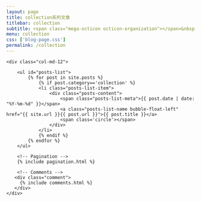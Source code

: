 ```yaml
---
layout: page
title: collection系列文章
titlebar: collection
subtitle: <span class="mega-octicon octicon-organization"></span>&nbsp;&nbsp; 程序员的分享天地
menu: collection
css: ['blog-page.css']
permalink: /collection
---
```


<div class="row">

    <div class="col-md-12">

        <ul id="posts-list">
            {% for post in site.posts %}
                {% if post.category=='collection' %}
                <li class="posts-list-item">
                    <div class="posts-content">
                        <span class="posts-list-meta">{{ post.date | date: "%Y-%m-%d" }}</span>
                        <a class="posts-list-name bubble-float-left" href="{{ site.url }}{{ post.url }}">{{ post.title }}</a>
                        <span class='circle'></span>
                    </div>
                </li>
                {% endif %}
            {% endfor %}
        </ul> 

        <!-- Pagination -->
        {% include pagination.html %}

        <!-- Comments -->
       <div class="comment">
         {% include comments.html %}
       </div>
    </div>

</div>
<script>
    $(document).ready(function(){

        // Enable bootstrap tooltip
        $("body").tooltip({ selector: '[data-toggle=tooltip]' });

    });
</script>